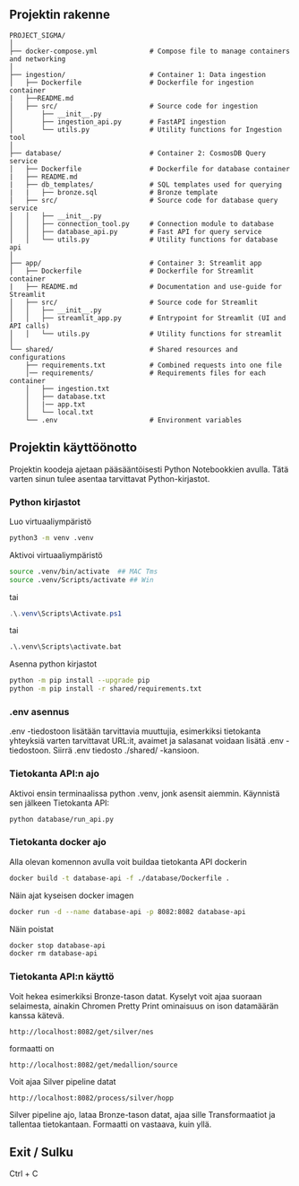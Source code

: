 ## Projektin rakenne
```
PROJECT_SIGMA/
│
├── docker-compose.yml             # Compose file to manage containers and networking
│
├── ingestion/                     # Container 1: Data ingestion
│   ├── Dockerfile                 # Dockerfile for ingestion container
|   ├──README.md
│   ├── src/                       # Source code for ingestion
│       ├── __init__.py
│       ├── ingestion_api.py       # FastAPI ingestion  
│       └── utils.py               # Utility functions for Ingestion tool
│
├── database/                      # Container 2: CosmosDB Query service
│   ├── Dockerfile                 # Dockerfile for database container
|   ├── README.md
|   ├── db_templates/              # SQL templates used for querying
|   |   ├── bronze.sql             # Bronze template
│   ├── src/                       # Source code for database query service
│   │   ├── __init__.py
│   │   ├── connection_tool.py     # Connection module to database
│   │   ├── database_api.py        # Fast API for query service
│   │   └── utils.py               # Utility functions for database api
│
├── app/                           # Container 3: Streamlit app
│   ├── Dockerfile                 # Dockerfile for Streamlit container
|   ├── README.md                  # Documentation and use-guide for Streamlit
│   ├── src/                       # Source code for Streamlit
│   │   ├── __init__.py
│   │   ├── streamlit_app.py       # Entrypoint for Streamlit (UI and API calls)
│   │   └── utils.py               # Utility functions for streamlit
│
└── shared/                        # Shared resources and configurations
    ├── requirements.txt           # Combined requests into one file
    │── requirements/              # Requirements files for each container
    │   ├── ingestion.txt
    │   ├── database.txt
    │   |── app.txt
    │   └── local.txt
    └── .env                       # Environment variables

```  

## Projektin käyttöönotto

Projektin koodeja ajetaan pääsääntöisesti Python Notebookkien avulla. Tätä varten sinun tulee asentaa tarvittavat Python-kirjastot.

### Python kirjastot
Luo virtuaaliympäristö
```bash
python3 -m venv .venv
```

Aktivoi virtuaaliympäristö
```bash
source .venv/bin/activate  ## MAC Tms
source .venv/Scripts/activate ## Win 
```
tai
```powershell
.\.venv\Scripts\Activate.ps1
```
tai
```cmd
.\.venv\Scripts\activate.bat
```

Asenna python kirjastot
```bash
python -m pip install --upgrade pip
python -m pip install -r shared/requirements.txt
```

### .env asennus

.env -tiedostoon lisätään tarvittavia muuttujia, esimerkiksi tietokanta yhteyksiä varten tarvittavat URL:it, avaimet ja salasanat voidaan lisätä
.env -tiedostoon. Siirrä .env tiedosto ./shared/ -kansioon.

### Tietokanta API:n ajo

Aktivoi ensin terminaalissa python .venv, jonk asensit aiemmin. Käynnistä sen jälkeen Tietokanta API:
```bash
python database/run_api.py
```

### Tietokanta docker ajo

Alla olevan komennon avulla voit buildaa tietokanta API dockerin
```bash
docker build -t database-api -f ./database/Dockerfile .
```

Näin ajat kyseisen docker imagen
```bash
docker run -d --name database-api -p 8082:8082 database-api
```

Näin poistat
```bash
docker stop database-api
docker rm database-api
```

### Tietokanta API:n käyttö

Voit hekea esimerkiksi Bronze-tason datat. Kyselyt voit ajaa suoraan selaimesta, ainakin Chromen Pretty Print ominaisuus on ison datamäärän kanssa kätevä.
```
http://localhost:8082/get/silver/nes
```
formaatti on
```
http://localhost:8082/get/medallion/source
```

Voit ajaa Silver pipeline datat
```
http://localhost:8082/process/silver/hopp
```
Silver pipeline ajo, lataa Bronze-tason datat, ajaa sille Transformaatiot ja tallentaa tietokantaan. 
Formaatti on vastaava, kuin yllä. 

## Exit / Sulku 

Ctrl + C